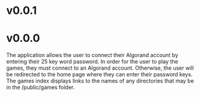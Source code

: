 # v0.0.1

# v0.0.0
The application allows the user to connect their Algorand account by entering their 25 key word password. 
In order for the user to play the games, they must connect to an Algorand account. Otherwise, the user
will be redirected to the home page where they can enter their password keys. The games index displays 
links to the names of any directories that may be in the /public/games folder.